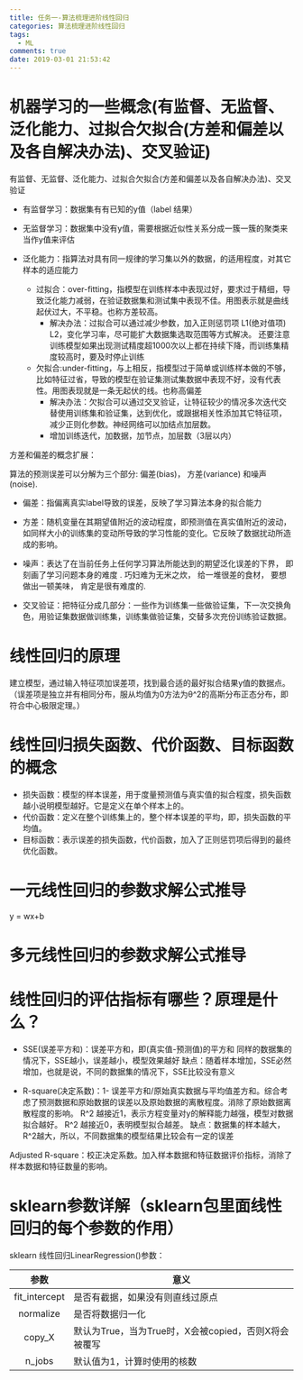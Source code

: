 ```yaml
---
title: 任务一-算法梳理进阶线性回归
categories: 算法梳理进阶线性回归
tags:
  - ML
comments: true
date: 2019-03-01 21:53:42
---
```


# 机器学习的一些概念(有监督、无监督、泛化能力、过拟合欠拟合(方差和偏差以及各自解决办法)、交叉验证)

有监督、无监督、泛化能力、过拟合欠拟合(方差和偏差以及各自解决办法)、交叉验证

<!--more-->

* 有监督学习：数据集有有已知的y值（label 结果）
* 无监督学习：数据集中没有y值，需要根据近似性关系分成一簇一簇的聚类来当作y值来评估

* 泛化能力：指算法对具有同一规律的学习集以外的数据，的适用程度，对其它样本的适应能力
  * 过拟合：over-fitting，指模型在训练样本中表现过好，要求过于精细，导致泛化能力减弱，在验证数据集和测试集中表现不佳。用图表示就是曲线起伏过大，不平稳。也称方差较高。
    * 解决办法：过拟合可以通过减少参数，加入正则惩罚项 L1(绝对值项) L2，变化学习率，尽可能扩大数据集选取范围等方式解决。
还要注意训练模型如果出现测试精度超1000次以上都在持续下降，而训练集精度较高时，要及时停止训练
  * 欠拟合:under-fitting，与上相反，指模型过于简单或训练样本做的不够，比如特征过省，导致的模型在验证集测试集数据中表现不好，没有代表性。用图表现就是一条无起伏的线。也称高偏差
    * 解决办法：欠拟合可以通过交叉验证，让特征较少的情况多次迭代交替使用训练集和验证集，达到优化，或跟据相关性添加其它特征项，减少正则化参数。神经网络可以加结点加层数。
    * 增加训练迭代，加数据，加节点，加层数（3层以内）

方差和偏差的概念扩展：

算法的预测误差可以分解为三个部分: 偏差(bias)， 方差(variance) 和噪声(noise).

* 偏差：指偏离真实label导致的误差，反映了学习算法本身的拟合能力
* 方差：随机变量在其期望值附近的波动程度，即预测值在真实值附近的波动，如同样大小的训练集的变动所导致的学习性能的变化。它反映了数据扰动所造成的影响。
* 噪声：表达了在当前任务上任何学习算法所能达到的期望泛化误差的下界， 即 刻画了学习问题本身的难度 . 巧妇难为无米之炊， 给一堆很差的食材， 要想做出一顿美味， 肯定是很有难度的.

* 交叉验证：把特征分成几部分：一些作为训练集一些做验证集，下一次交换角色，用验证集数据做训练集，训练集做验证集，交替多次充份训练验证数据。

# 线性回归的原理

建立模型，通过输入特征项加误差项，找到最合适的最好拟合结果y值的数据点。
（误差项是独立并有相同分布，服从均值为0方法为θ^2的高斯分布正态分布，即符合中心极限定理。）

# 线性回归损失函数、代价函数、目标函数的概念

* 损失函数：模型的样本误差，用于度量预测值与真实值的拟合程度，损失函数越小说明模型越好。它是定义在单个样本上的。
* 代价函数：定义在整个训练集上的，整个样本误差的平均，即，损失函数的平均值。
* 目标函数：表示误差的损失函数，代价函数，加入了正则惩罚项后得到的最终优化函数。

# 一元线性回归的参数求解公式推导

y = wx+b

# 多元线性回归的参数求解公式推导

# 线性回归的评估指标有哪些？原理是什么？

* SSE(误差平方和)：误差平方和，即(真实值-预测值)的平方和 
同样的数据集的情况下，SSE越小，误差越小，模型效果越好
  缺点：随着样本增加，SSE必然增加，也就是说，不同的数据集的情况下，SSE比较没有意义

* R-square(决定系数)：1- 误差平方和/原始真实数据与平均值差方和。综合考虑了预测数据和原始数据的误差以及原始数据的离散程度。消除了原始数据离散程度的影响。
R^2 越接近1，表示方程变量对y的解释能力越强，模型对数据拟合越好。
R^2 越接近0，表明模型拟合越差。
缺点：数据集的样本越大，R^2越大，所以，不同数据集的模型结果比较会有一定的误差

Adjusted R-square：校正决定系数。加入样本数据和特征数据评价指标，消除了样本数据和特征数量的影响。

# sklearn参数详解（sklearn包里面线性回归的每个参数的作用）

sklearn 线性回归LinearRegression()参数：

| 参数 | 意义 |
|:---:|---|
| fit_intercept | 是否有截据，如果没有则直线过原点 |
| normalize | 是否将数据归一化 |
| copy_X | 默认为True，当为True时，X会被copied，否则X将会被覆写 |
| n_jobs | 默认值为1，计算时使用的核数 |